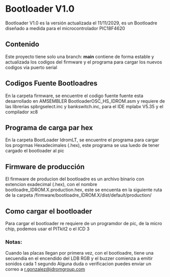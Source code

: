 # Bootloader V1.0
Bootloader V1.0 es la versión actualizada el 11/11/2029, es un Bootloadre diseñado a medida para el microcontrolador PIC18F4620

## Contenido
Este proyecto tiene solo una branch: **main** contiene de forma estable y actualizada los codigos del firmware y el programa para cargar los nuevos codigos via puerto serial  



## Codigos Fuente Bootloadres 
 En la carpeta firmware, se encuentre el codigo fuente fuente esta desarrollado en AMSEMBLER BootloaderOSC_HS_IDROM.asm y requiere de las librerias spbrgselect.inc y bankswitch.inc, para el IDE mplabx V5.35 y el compilador xc8

 ## Programa de carga par hex 
 En la carpeta BootLoader IdromLT, se encuentre el programa para cargar los progrmas Hexadecimales (.hex), este programa se usa luedo de tener cargado el bootloader al pic


## Firmware de producción
El firmware de producion del bootloadre es un archivo binario con extencion exadecimal (.hex), con el nombre bootloadre_IDROM.X.production.hex, este se encuenta en la siguiente ruta de la carpeta /firmware/bootloadre_IDROM.X/dist/default/production/

## Como cargar el bootloader

Para cargar el bootloader re requiere de un programdor de pic, de la micro chip, podemos usar el PITkit2 o el ICD 3


### Notas:

Cuando las placas llegan por primera vez, con el bootloadre, tiene una secuendia en el encendido del LDB RGB y el buzzer comienza a emitir sonidos cada 1 segundo
Alguna duda o verificacion puedes enviar un correo a r.gonzalez@idromgroup.com